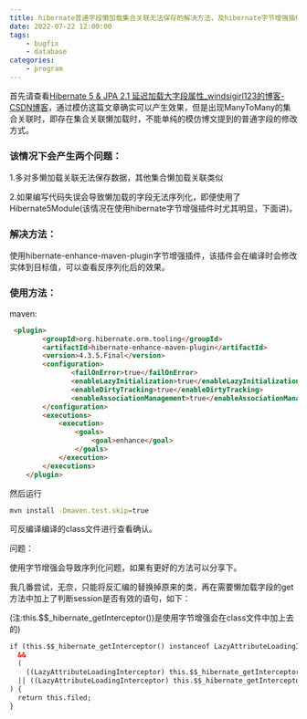 ```yaml
---
title: hibernate普通字段懒加载集合关联无法保存的解决方法，及hibernate字节增强插件的使用
date: 2022-07-22 12:00:00
tags: 
    - bugfix
    - database
categories: 
    - program
---
```


首先请查看[Hibernate 5 & JPA 2.1 延迟加载大字段属性_windsigirl123的博客-CSDN博客](https://blog.csdn.net/windsigirl123/article/details/60957632 "Hibernate 5 & JPA 2.1 延迟加载大字段属性_windsigirl123的博客-CSDN博客")，通过模仿这篇文章确实可以产生效果，但是出现ManyToMany的集合关联时，即存在集合关联懒加载时，不能单纯的模仿博文提到的普通字段的修改方式。

### 该情况下会产生两个问题：

1.多对多懒加载关联无法保存数据，其他集合懒加载关联类似

<!-- more -->

2.如果编写代码失误会导致懒加载的字段无法序列化，即便使用了Hibernate5Module(该情况在使用hibernate字节增强插件时尤其明显，下面讲)。

### 解决方法：

使用hibernate-enhance-maven-plugin字节增强插件，该插件会在编译时会修改实体到目标值，可以查看反序列化后的效果。

### 使用方法：

maven:

```html
 <plugin>
        <groupId>org.hibernate.orm.tooling</groupId>
        <artifactId>hibernate-enhance-maven-plugin</artifactId>
        <version>4.3.5.Final</version>
        <configuration>
               <failOnError>true</failOnError>
               <enableLazyInitialization>true</enableLazyInitialization>//必须要
               <enableDirtyTracking>true</enableDirtyTracking>
               <enableAssociationManagement>true</enableAssociationManagement>//存在懒加载集合关联需要加上这个配置
        </configuration>
        <executions>
            <execution>
                <goals>
                    <goal>enhance</goal>
                </goals>
            </execution>
        </executions>
    </plugin>
```

然后运行

```bash
mvn install -Dmaven.test.skip=true
```

可反编译编译的class文件进行查看确认。

问题：

使用字节增强会导致序列化问题，如果有更好的方法可以分享下。

我几番尝试，无奈，只能将反汇编的替换掉原来的类，再在需要懒加载字段的get方法中加上了判断session是否有效的语句，如下：

(注:this.$$_hibernate_getInterceptor())是使用字节增强会在class文件中加上去的)
```html
if (this.$$_hibernate_getInterceptor() instanceof LazyAttributeLoadingInterceptor
  &&
  (
    ((LazyAttributeLoadingInterceptor) this.$$_hibernate_getInterceptor()).getLinkedSession() == null)
  || ((LazyAttributeLoadingInterceptor) this.$$_hibernate_getInterceptor()).getLinkedSession().isClosed()
) {
  return this.filed;
}
```